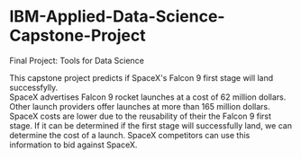 # IBM-Applied-Data-Science-Capstone-Project
Final Project: Tools for Data Science 

This capstone project predicts if SpaceX's Falcon 9 first stage will land successfylly.  
SpaceX advertises Falcon 9 rocket launches at a cost of 62 million dollars.  Other launch
providers offer launches at more than 165 million dollars.  SpaceX costs are lower due to the 
reusability of their the Falcon 9 first stage.  If it can be determined if the first stage will
successfully land, we can determine the cost of a launch.  SpaceX competitors can use this 
information to bid against SpaceX.
